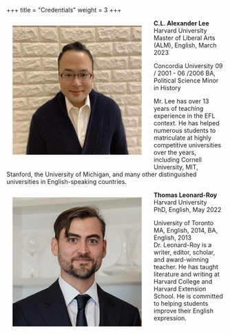 +++
title = "Credentials"
weight = 3
+++

<!--more-->

<img style="float: left; width: 300px; height: 300px; object-fit: cover; margin-right: 1em; margin-bottom: 1em; padding: 1em;" src="/avatars/Alex.jpg">

**C.L. Alexander Lee**\
Harvard University\
Master of Liberal Arts (ALM), English, March 2023

Concordia University
09 / 2001 - 06 /2006
BA, Political Science Minor in History

Mr. Lee has over 13 years of teaching experience in the EFL context. He has helped numerous students to matriculate at highly competitive universities over the years, including Cornell University, MIT, Stanford, the University of Michigan, and many other distinguished universities in English-speaking countries.

<!-- Email: alexander@uwtwriting.com -->

<img style="float: left; width: 300px; height: 300px; object-fit: cover; margin-right: 1em; margin-bottom: 1em; padding: 1em;" src="/avatars/Thomas.png">

**Thomas Leonard-Roy**\
Harvard University\
PhD, English, May 2022
	
University of Toronto
MA, English, 2014, BA, English, 2013\
Dr. Leonard-Roy is a writer, editor, scholar, and award-winning teacher. He has taught literature and writing at Harvard College and Harvard Extension School. He is committed to helping students improve their English expression. 

<!-- Email: leonardroy@uwtwriting.com -->

